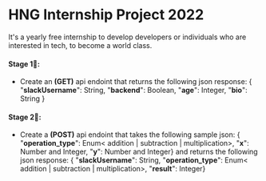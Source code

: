 # HNG Internship Project 2022
It's a yearly free internship to develop developers or individuals who are interested in tech, to become a world class.

#### Stage 1🚀:
- Create an **(GET)** api endoint that returns the following  json response:
     { "**slackUsername**": String, "**backend**": Boolean, "**age**": Integer, "**bio**": String }

#### Stage 2🚀:
- Create a **(POST)** api endoint that takes the following sample json:
     { "**operation_type**": Enum< addition | subtraction | multiplication>, "**x**": Number and Integer, "**y**": Number and Integer}
   and returns the following  json response:
     { "**slackUsername**": String, "**operation_type**": Enum< addition | subtraction | multiplication>, "**result**": Integer}
